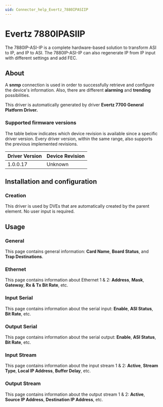 ```yaml
---
uid: Connector_help_Evertz_7880IPASIIP
---
```


# Evertz 7880IPASIIP

The 7880IP-ASI-IP is a complete hardware-based solution to transform ASI to IP, and IP to ASI. The 7880IP-ASI-IP can also regenerate IP from IP input with different settings and add FEC.

## About

A **snmp** connection is used in order to successfully retrieve and configure the device's information. Also, there are different **alarming** and **trending** possibilities.

This driver is automatically generated by driver **Evertz 7700 General Platform Driver.**

### Supported firmware versions

The table below indicates which device revision is available since a specific driver version. Every driver version, within the same range, also supports the previous implemented revisions.

| **Driver Version** | **Device Revision** |
|--------------------|---------------------|
| 1.0.0.17           | Unknown             |

## Installation and configuration

### Creation

This driver is used by DVEs that are automatically created by the parent element. No user input is required.

## Usage

### General

This page contains general information: **Card Name**, **Board Status**, and **Trap Destinations**.

### Ethernet

This page contains information about Ethernet 1 & 2: **Address**, **Mask**, **Gateway**, **Rx & Tx Bit Rate**, etc.

### Input Serial

This page contains information about the serial input: **Enable**, **ASI Status**, **Bit Rate**, etc.

### Output Serial

This page contains information about the serial output: **Enable**, **ASI Status**, **Bit Rate**, etc.

### Input Stream

This page contains information about the input stream 1 & 2: **Active**, **Stream Type**, **Local IP Address**, **Buffer Delay**, etc.

### Output Stream

This page contains information about the output stream 1 & 2: **Active**, **Source IP Address**, **Destination IP Address**, etc.
